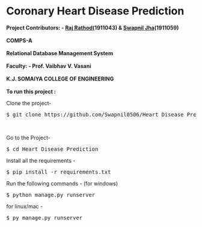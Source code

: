 # Coronary Heart Disease Prediction

<b>Project Contributors: -  [Raj Rathod](https://github.com/ArerehRaj)(1911043) & [Swapnil Jha](https://github.com/Swapnil0506)(1911059)</b><br/><br/>
<b>COMPS-A</b><br/><br/>
<b>Relational Database Management System</b><br/><br/>
<b>Faculty: -  Prof. Vaibhav V. Vasani</b><br/><br/>
<b>K.J. SOMAIYA COLLEGE OF ENGINEERING</b><br/><br/>
<b>To run this project :</b><br>

Clone the project-
<pre>
$ git clone https://github.com/Swapnil0506/Heart_Disease_Prediction.git
</pre><br/>
Go to the Project-
<pre>
$ cd Heart_Disease_Prediction
</pre>
Install all the requirements -
<pre>
$ pip install -r requirements.txt
</pre>
Run the following commands -
(for windows)
<pre>
$ python manage.py runserver
</pre>
for linux/mac - 
<pre>
$ py manage.py runserver
</pre>
